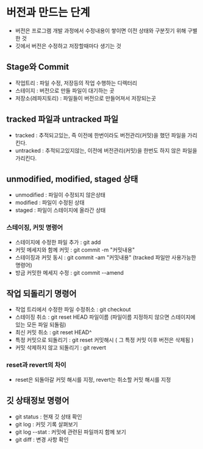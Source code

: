 # 버전과 만드는 단계
- 버전은 프로그램 개발 과정에서 수정내용이 쌓이면 이전 상태와 구분짓기 위해 구별한 것
- 깃에서 버전은 수정하고 저장할때마다 생기는 것

## Stage와 Commit

- 작업트리 : 파일 수정, 저장등의 작업 수행하는 디렉터리
- 스테이지 : 버전으로 만들 파일이 대기하는 곳
- 저장소(레파지토리) : 파일들이 버전으로 만들어져서 저장되는곳

## tracked 파일과 untracked 파일
- tracked : 추적되고있는, 즉 이전에 한번이라도 버전관리(커밋)을 했던 파일을 가리킨다.
- untracked : 추적되고있지않는, 이전에 버전관리(커밋)을 한번도 하지 않은 파일을 가리킨다.

## unmodified, modified, staged 상태

- unmodified : 파일이 수정되지 않은상태
- modified : 파일이 수정된 상태
- staged : 파일이 스테이지에 올라간 상태



### 스테이징, 커밋 명령어
- 스테이지에 수정한 파일 추가 : git add
- 커밋 메세지와 함께 커밋 : git commit -m "커밋내용"
- 스테이징과 커밋 동시 : git commit -am "커밋내용" (tracked 파일만 사용가능한 명령어) 
- 방금 커밋한 메세지 수정 : git commit --amend

## 작업 되돌리기 명령어
- 작업 트리에서 수정한 파일 수정취소 : git checkout
- 스테이징 취소 : git reset HEAD 파일이름 (파일이름 지정하지 않으면 스테이지에 있는 모든 파일 되돌림)
- 최신 커밋 취소 : git reset HEAD^
- 특정 커밋으로 되돌리기 : git reset 커밋해시 ( 그 특정 커밋 이후 버전은 삭제됨 )
- 커밋 삭제하지 않고 되돌리기 : git revert

### reset과 revert의 차이
- reset은 되돌아갈 커밋 해시를 지정, revert는 취소할 커밋 해시를 지정


## 깃 상태정보 명령어
- git status : 현재 깃 상태 확인
- git log : 커밋 기록 살펴보기
- git log --stat : 커밋에 관련된 파일까지 함께 보기
- git diff : 변경 사항 확인

